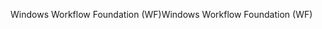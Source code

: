 <span data-ttu-id="588cd-101">Windows Workflow Foundation (WF)</span><span class="sxs-lookup"><span data-stu-id="588cd-101">Windows Workflow Foundation (WF)</span></span>